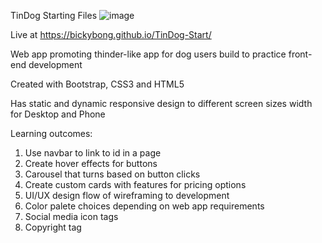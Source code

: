 TinDog Starting Files
![image](https://user-images.githubusercontent.com/79681149/193173334-a91fa1e9-28a2-4d26-aa8c-238827dd9eae.png)

Live at https://bickybong.github.io/TinDog-Start/

Web app promoting thinder-like app for dog users build to practice front-end development

Created with Bootstrap, CSS3 and HTML5

Has static and dynamic responsive design to different screen sizes width for Desktop and Phone

Learning outcomes:
1. Use navbar to link to id in a page
2. Create hover effects for buttons
3. Carousel that turns based on button clicks
4. Create custom cards with features for pricing options
5. UI/UX design flow of wireframing to development
6. Color palete choices depending on web app requirements
7. Social media icon tags
8. Copyright tag
